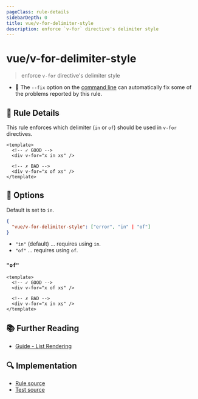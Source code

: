 ```yaml
---
pageClass: rule-details
sidebarDepth: 0
title: vue/v-for-delimiter-style
description: enforce `v-for` directive's delimiter style
---
```

# vue/v-for-delimiter-style
> enforce `v-for` directive's delimiter style

- :wrench: The `--fix` option on the [command line](https://eslint.org/docs/user-guide/command-line-interface#fixing-problems) can automatically fix some of the problems reported by this rule.

## :book: Rule Details

This rule enforces which delimiter (`in` or `of`) should be used in `v-for` directives.

<eslint-code-block fix :rules="{'vue/v-for-delimiter-style': ['error']}">

```vue
<template>
  <!-- ✓ GOOD -->
  <div v-for="x in xs" />

  <!-- ✗ BAD -->
  <div v-for="x of xs" />
</template>
```

</eslint-code-block>

## :wrench: Options
Default is set to `in`.

```json
{
  "vue/v-for-delimiter-style": ["error", "in" | "of"]
}
```

- `"in"` (default) ... requires using `in`.
- `"of"` ... requires using `of`.

### `"of"`

<eslint-code-block fix :rules="{'vue/v-for-delimiter-style': ['error', 'of']}">

```vue
<template>
  <!-- ✓ GOOD -->
  <div v-for="x of xs" />

  <!-- ✗ BAD -->
  <div v-for="x in xs" />
</template>
```

</eslint-code-block>

## :books: Further Reading

- [Guide - List Rendering](https://v3.vuejs.org/guide/list.html)

## :mag: Implementation

- [Rule source](https://github.com/vuejs/eslint-plugin-vue/blob/master/lib/rules/v-for-delimiter-style.js)
- [Test source](https://github.com/vuejs/eslint-plugin-vue/blob/master/tests/lib/rules/v-for-delimiter-style.js)
